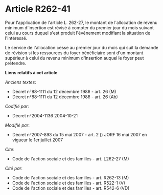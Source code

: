 # Article R262-41

Pour l'application de l'article L. 262-27, le montant de l'allocation de revenu minimum d'insertion est révisé à compter du
premier jour du mois suivant celui au cours duquel s'est produit l'événement modifiant la situation de l'intéressé.

Le service de l'allocation cesse au premier jour du mois qui suit la demande de révision si les ressources du foyer
bénéficiaire sont d'un montant supérieur à celui du revenu minimum d'insertion auquel le foyer peut prétendre.

**Liens relatifs à cet article**

_Anciens textes_:

  - Décret n°88-1111 du 12 décembre 1988 - art. 26 (M)
  - Décret n°88-1111 du 12 décembre 1988 - art. 26 (Ab)

_Codifié par_:

  - Décret n°2004-1136 2004-10-21

_Modifié par_:

  - Décret n°2007-893 du 15 mai 2007 - art. 2 () JORF 16 mai 2007 en vigueur le 1er juillet 2007

_Cite_:

  - Code de l'action sociale et des familles - art. L262-27 (M)

_Cité par_:

  - Code de l'action sociale et des familles - art. R262-13 (M)
  - Code de l'action sociale et des familles - art. R522-1 (V)
  - Code de l'action sociale et des familles - art. R542-6 (VD)
